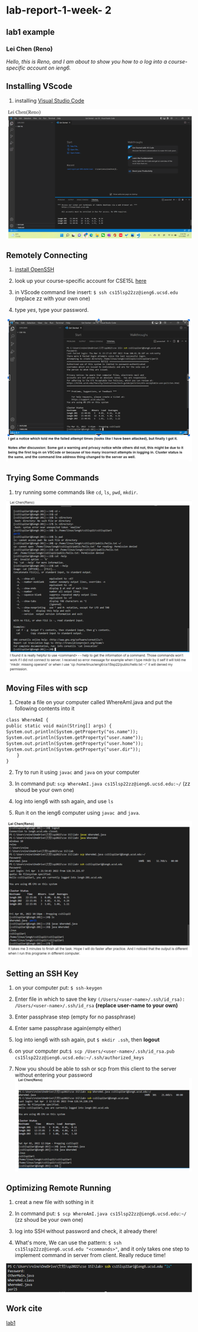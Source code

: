 # lab-report-1-week- 2

## lab1 example
### Lei Chen (Reno)

*Hello, this is Reno, and I am about to show you how to o log into a course-specific account on ieng6.*

## Installing VScode

1. installing [Visual Studio Code](https://code.visualstudio.com/)
    
![lab1](lab1.1.png)

## Remotely Connecting

1. [install OpenSSH](https://docs.microsoft.com/en-us/windows-server/administration/openssh/openssh_install_firstuse)

2. look up your course-specific account for CSE15L [here](https://sdacs.ucsd.edu/~icc/index.php)

3. in VScode command line insert:
`$ ssh cs15lsp22zz@ieng6.ucsd.edu` (replace zz with your own one)

4. type *yes*, type your password.


![ssh](lab1.2.png)

## Trying Some Commands
    
1. try running some commands like `cd`, `ls`, `pwd`, `mkdir`.

![commands](lab1.3.png)

## Moving Files with scp
    
1. Create a file on your computer called WhereAmI.java and put the following contents into it
    
```
class WhereAmI {
public static void main(String[] args) {
System.out.println(System.getProperty("os.name"));
System.out.println(System.getProperty("user.name"));
System.out.println(System.getProperty("user.home"));
System.out.println(System.getProperty("user.dir"));
    }
}
```

2. Try to run it using `javac` and `java` on your computer

3. In command put: `scp WhereAmI.java cs15lsp22zz@ieng6.ucsd.edu:~/` (zz shoud be your own one)

4. log into ieng6 with ssh again, and use `ls`

5. Run it on the ieng6 computer using `javac `and `java`.

![scp](lab1.4.png)

## Setting an SSH Key

1. on your computer put: `$ ssh-keygen`

2. Enter file in which to save the key
`(/Users/<user-name>/.ssh/id_rsa): /Users/<user-name>/.ssh/id_rsa` **(replace user-name to your own)**

3. Enter passphrase step (empty for no passphrase)
    
4. Enter same passphrase again(empty either)
    
5. log into ieng6 with ssh again, put `$ mkdir .ssh`, then **logout**
    
6. on your computer put:`$ scp /Users/<user-name>/.ssh/id_rsa.pub
cs15lsp22zz@ieng6.ucsd.edu:~/.ssh/authorized_keys`
    
7. Now you should be able to ssh or scp from this client to the server without
entering your password
![SSH key](lab1.5.png)


## Optimizing Remote Running

1. creat a new file with sothing in it

2. In command put: `$ scp WhereAmI.java cs15lsp22zz@ieng6.ucsd.edu:~/` (zz shoud be your own one)
    
3. log into SSH without password and check, it already there!

4. What's more, We can use the pattern: `$ ssh cs15lsp22zz@ieng6.ucsd.edu "<commands>"`, and it only takes one step to implement command in server from client. Really reduce time!

![hints](lab1.6.png)

## Work cite
[lab1](https://canvas.ucsd.edu/courses/37650/files/6790252?module_item_id=1346316)
